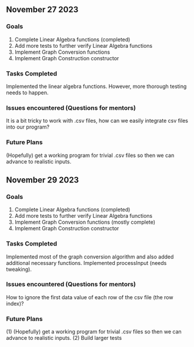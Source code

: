 ## November 27 2023

### Goals
1. Complete Linear Algebra functions (completed)
2. Add more tests to further verify Linear Algebra functions
3. Implement Graph Conversion functions
4. Implement Graph Construction constructor

### Tasks Completed
Implemented the linear algebra functions. However, more thorough testing needs to happen.

### Issues encountered (Questions for mentors)
It is a bit tricky to work with .csv files, how can we easily integrate csv files into our program?

### Future Plans
(Hopefully) get a working program for trivial .csv files so then we can advance to realistic inputs.

## November 29 2023

### Goals
1. Complete Linear Algebra functions (completed)
2. Add more tests to further verify Linear Algebra functions
3. Implement Graph Conversion functions (mostly complete)
4. Implement Graph Construction constructor

### Tasks Completed
Implemented most of the graph conversion algorithm and also added additional necessary functions.
Implemented processInput (needs tweaking).

### Issues encountered (Questions for mentors)
How to ignore the first data value of each row of the csv file (the row index)?

### Future Plans
(1) (Hopefully) get a working program for trivial .csv files so then we can advance to realistic inputs.
(2) Build larger tests
